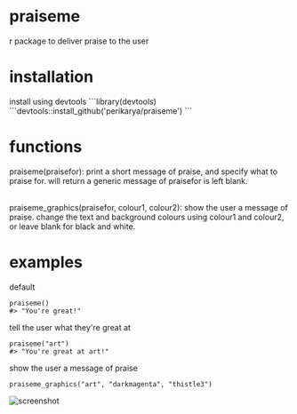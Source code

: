 # praiseme
r package to deliver praise to the user

<h1>installation</h1>
install using devtools
```library(devtools)
```devtools::install_github('perikarya/praiseme')
```

<h1>functions</h1>
praiseme(praisefor): print a short message of praise, and specify what to praise for. will return a generic message of praisefor is left blank. <br><br>

praiseme_graphics(praisefor, colour1, colour2): show the user a message of praise. change the text and background colours using colour1 and colour2, or leave blank for black and white.

<h1>examples</h1>

default
```library(praiseme)
praiseme()
#> "You're great!"
```

tell the user what they're great at
```library(praiseme)
praiseme("art")
#> "You're great at art!"
```

show the user a message of praise
```library(praiseme)
praiseme_graphics("art", "darkmagenta", "thistle3")
```
![screenshot](https://i.ibb.co/TqsyYmG/Screen-Shot-2019-10-30-at-2-18-28-pm.png)
